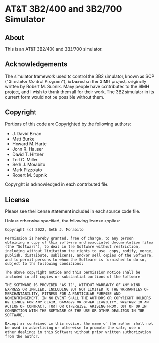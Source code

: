 AT&T 3B2/400 and 3B2/700 Simulator
==================================

About
-----
This is an AT&T 3B2/400 and 3B2/700 simulator.

Acknowledgements
----------------
The simulator framework used to control the 3B2 simulator, known as SCP
("Simulator Control Program"), is based on the SIMH project, originally written
by Robert M. Supnik. Many people have contributed to the SIMH project, and
I wish to thank them all for their work. The 3B2 simulator in its current
form would not be possible without them.

Copyright
---------
Portions of this code are Copyrighted by the following authors:

  - J. David Bryan
  - Matt Burke
  - Howard M. Harte
  - John R. Hauser
  - David T. Hittner
  - Tod C. Miller
  - Seth J. Morabito
  - Mark Pizzolato
  - Robert M. Supnik

Copyright is acknowledged in each contributed file.

License
-------
Please see the license statement included in each source code file.

Unless otherwise specified, the following license applies:

    Copyright (c) 2022, Seth J. Morabito

    Permission is hereby granted, free of charge, to any person
    obtaining a copy of this software and associated documentation files
    (the "Software"), to deal in the Software without restriction,
    including without limitation the rights to use, copy, modify, merge,
    publish, distribute, sublicense, and/or sell copies of the Software,
    and to permit persons to whom the Software is furnished to do so,
    subject to the following conditions:

    The above copyright notice and this permission notice shall be
    included in all copies or substantial portions of the Software.

    THE SOFTWARE IS PROVIDED "AS IS", WITHOUT WARRANTY OF ANY KIND,
    EXPRESS OR IMPLIED, INCLUDING BUT NOT LIMITED TO THE WARRANTIES OF
    MERCHANTABILITY, FITNESS FOR A PARTICULAR PURPOSE AND
    NONINFRINGEMENT. IN NO EVENT SHALL THE AUTHORS OR COPYRIGHT HOLDERS
    BE LIABLE FOR ANY CLAIM, DAMAGES OR OTHER LIABILITY, WHETHER IN AN
    ACTION OF CONTRACT, TORT OR OTHERWISE, ARISING FROM, OUT OF OR IN
    CONNECTION WITH THE SOFTWARE OR THE USE OR OTHER DEALINGS IN THE
    SOFTWARE.

    Except as contained in this notice, the name of the author shall not
    be used in advertising or otherwise to promote the sale, use or
    other dealings in this Software without prior written authorization
    from the author.

